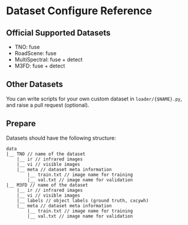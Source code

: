 # Dataset Configure Reference 

## Official Supported Datasets

* TNO: fuse
* RoadScene: fuse
* MultiSpectral: fuse + detect
* M3FD: fuse + detect

## Other Datasets

You can write scripts for your own custom dataset in `loader/{$NAME}.py`, and raise a pull request (optional).

## Prepare

Datasets should have the following structure:

```
data
|__ TNO // name of the dataset
    |__ ir // infrared images
    |__ vi // visible images
    |__ meta // dataset meta information
        |__ train.txt // image name for training
        |__ val.txt // image name for validation
|__ M3FD // name of the dataset
    |__ ir // infrared images
    |__ vi // visible images
    |__ labels // object labels (ground truth, cxcywh)
    |__ meta // dataset meta information
        |__ train.txt // image name for training
        |__ val.txt // image name for validation
```

